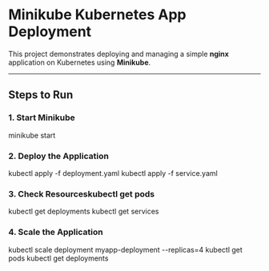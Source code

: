 # Minikube Kubernetes App Deployment

This project demonstrates deploying and managing a simple **nginx** application on Kubernetes using **Minikube**.

---

## Steps to Run

### 1. Start Minikube
minikube start
### 2. Deploy the Application
kubectl apply -f deployment.yaml
kubectl apply -f service.yaml
### 3. Check Resourceskubectl get pods
kubectl get deployments
kubectl get services
### 4. Scale the Application
kubectl scale deployment myapp-deployment --replicas=4
kubectl get pods
kubectl get deployments
